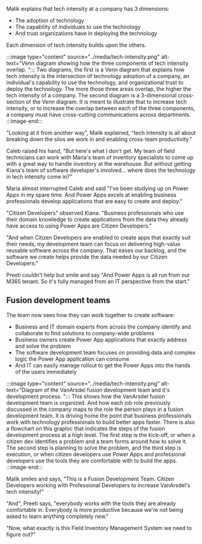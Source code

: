 Malik explains that tech intensity at a company has 3 dimensions:

- The adoption of technology
- The capability of individuals to use the technology
- And trust organizations have in deploying the technology

Each dimension of tech intensity builds upon the others.

:::image type="content" source="../media/tech-intensity.png" alt-text="Venn diagram showing how the three components of tech intensity overlap. ":::
Two diagrams, the first is a Venn diagram that explains how tech intensity is the intersection of technology adoption of a company, an individual's capability to use the technology, and organizational trust to deploy the technology. The more those three areas overlap, the higher the tech intensity of a company. The second diagram is a 3-dimensional cross-section of the Venn diagram. It is meant to illustrate that to increase tech intensity, or to increase the overlap between each of the three components, a company must have cross-cutting communications across departments.
:::image-end:::

"Looking at it from another way", Malik explained, "tech intensity is all about breaking down the silos we work in and enabling cross-team productivity."

Caleb raised his hand, "But here's what I don't get. My team of field technicians can work with Maria's team of inventory specialists to come up with a great way to handle inventory at the warehouse. But without getting Kiana's team of software developer's involved... where does the technology in tech intensity come in?"

Maria almost interrupted Caleb and said "I've been studying up on Power Apps in my spare time. And Power Apps excels at enabling business professionals develop applications that are easy to create and deploy."

"Citizen Developers" observed Kiana. "Business professionals who use their domain knowledge to create applications from the data they already have access to using Power Apps are Citizen Developers."

"And when Citizen Developers are enabled to create apps that exactly suit their needs, my development team can focus on delivering high-value reusable software across the company. That eases our backlog, and the software we create helps provide the data needed by our Citizen Developers."

Preeti couldn't help but smile and say "And Power Apps is all run from our M365 tenant. So it's fully managed from an IT perspective from the start."

## Fusion development teams

The team now sees how they can work together to create software:

- Business and IT domain experts from across the company identify and collaborate to find solutions to company-wide problems
- Business owners create Power App applications that exactly address and solve the problem
- The software development team focuses on providing data and complex logic the Power App application can consume
- And IT can easily manage rollout to get the Power Apps into the hands of the users immediately

:::image type="content" source="../media/tech-intensity.png" alt-text="Diagram of the VanArsdel fusion development team and it's development process. ":::
This shows how the VanArsdel fusion development team is organized. And how each job role previously discussed in the company maps to the role the person plays in a fusion development team. It is driving home the point that business professionals work with technology professionals to build better apps faster. There is also a flowchart on this graphic that indicates the steps of the fusion development process at a high level. The first step is the kick-off, or when a citizen dev identifies a problem and a team forms around how to solve it. The second step is planning to solve the problem, and the third step is execution, or when citizen developers use Power Apps and professional developers use the tools they are comfortable with to build the apps.
:::image-end:::

Malik smiles and says, "This is a Fusion Development Team. Citizen Developers working with Professional Developers to increase VanArsdel's tech intensity!"

"And", Preeti says, "everybody works with the tools they are already comfortable in. Everybody is more productive because we're not being asked to learn anything completely new."

"Now, what exactly is this Field Inventory Management System we need to figure out?"
